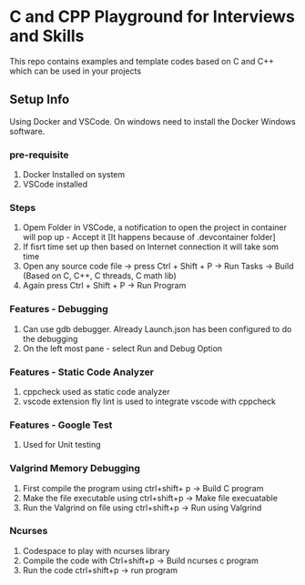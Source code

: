 # C and CPP Playground for Interviews and Skills
This repo contains examples and template codes based on C and C++ which can be used in your projects

## Setup Info
Using Docker and VSCode. On windows need to install the Docker Windows software. 
### pre-requisite
1. Docker Installed on system
2. VSCode installed
### Steps
1. Opem Folder in VSCode, a notification to open the project in container will pop up - Accept it [It happens because of .devcontainer folder]
2. If fisrt time set up then based on Internet connection it will take som time
3. Open any source code file -> press Ctrl + Shift + P -> Run Tasks -> Build (Based on C, C++, C threads, C math lib)
4. Again press Ctrl + Shift + P -> Run Program

### Features - Debugging
1. Can use gdb debugger. Already Launch.json has been configured to do the debugging
2. On the left most pane - select Run and Debug Option

### Features - Static Code Analyzer
1. cppcheck used as static code analyzer
2. vscode extension fly lint is used to integrate vscode with cppcheck

### Features - Google Test
1. Used for Unit testing

### Valgrind Memory Debugging
1. First compile the program using ctrl+shift+ p -> Build C program
2. Make the file executable using ctrl+shift+p -> Make file execuatable
3. Run the Valgrind on file using ctrl+shift+p -> Run using Valgrind

### Ncurses
1. Codespace to play with ncurses library
2. Compile the code with Ctrl+shift+p -> Build ncurses c program
3. Run the code ctrl+shift+p -> run program
   
